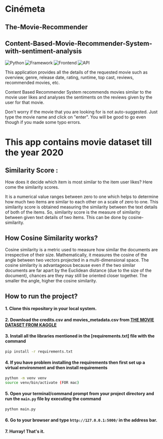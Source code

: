 # Cinémeta

## The-Movie-Recommender

## Content-Based-Movie-Recommender-System-with-sentiment-analysis

![Python](https://img.shields.io/badge/Python-3.8-blueviolet)
![Framework](https://img.shields.io/badge/Framework-Flask-red)
![Frontend](https://img.shields.io/badge/Frontend-HTML/CSS/JS-green)
![API](https://img.shields.io/badge/API-TMDB-fcba03)

This application provides all the details of the requested movie such as overview, genre, release date, rating, runtime, top cast, reviews, recommended movies, etc.

Content Based Recommender System recommends movies similar to the movie user likes and analyses the sentiments on the reviews given by the user for that movie.

Don't worry if the movie that you are looking for is not auto-suggested. Just type the movie name and click on "enter". You will be good to go even though if you made some typo errors.


# This app contains movie dataset till the year 2020

## Similarity Score :
How does it decide which item is most similar to the item user likes? Here come the similarity scores.

It is a numerical value ranges between zero to one which helps to determine how much two items are similar to each other on a scale of zero to one. This similarity score is obtained measuring the similarity between the text details of both of the items. So, similarity score is the measure of similarity between given text details of two items. This can be done by cosine-similarity.

## How Cosine Similarity works?

Cosine similarity is a metric used to measure how similar the documents are irrespective of their size. Mathematically, it measures the cosine of the angle between two vectors projected in a multi-dimensional space. The cosine similarity is advantageous because even if the two similar documents are far apart by the Euclidean distance (due to the size of the document), chances are they may still be oriented closer together. The smaller the angle, higher the cosine similarity.



## How to run the project?

#### 1. Clone this repository in your local system.
#### 2. Download the credits.csv and movies_metadata.csv from [THE MOVIE DATASET FROM KAGGLE](https://www.kaggle.com/datasets/rounakbanik/the-movies-dataset)
#### 3. Install all the libraries mentioned in the [requirements.txt] file with the command 
```bash
pip install -r requirements.txt
```
#### 4. If you have problem installing the requirements then first set up a virtual environment and then install requirements
```bash
python -m venv venv
source venv/bin/activate (FOR mac)
```

#### 5. Open your terminal/command prompt from your project directory and run the `main.py` file by executing the command
```bash
python main.py
```
#### 6. Go to your browser and type `http://127.0.0.1:5000/` in the address bar.
#### 7. Hurray! That's it.
